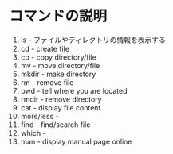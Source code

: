 # コマンドの説明

1. ls - ファイルやディレクトリの情報を表示する
1. cd - create file
1. cp - copy directory/file
1. mv - move directory/file
1. mkdir - make directory
1. rm - remove file
1. pwd - tell where you are located
1. rmdir - remove directory
1. cat - display file content
1. more/less - 
1. find - find/search file
1. which - 
1. man - display manual page online
